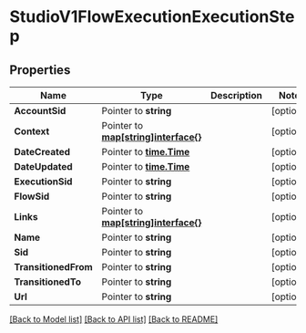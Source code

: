 # StudioV1FlowExecutionExecutionStep

## Properties

Name | Type | Description | Notes
------------ | ------------- | ------------- | -------------
**AccountSid** | Pointer to **string** |  | [optional] 
**Context** | Pointer to [**map[string]interface{}**](.md) |  | [optional] 
**DateCreated** | Pointer to [**time.Time**](time.Time.md) |  | [optional] 
**DateUpdated** | Pointer to [**time.Time**](time.Time.md) |  | [optional] 
**ExecutionSid** | Pointer to **string** |  | [optional] 
**FlowSid** | Pointer to **string** |  | [optional] 
**Links** | Pointer to [**map[string]interface{}**](.md) |  | [optional] 
**Name** | Pointer to **string** |  | [optional] 
**Sid** | Pointer to **string** |  | [optional] 
**TransitionedFrom** | Pointer to **string** |  | [optional] 
**TransitionedTo** | Pointer to **string** |  | [optional] 
**Url** | Pointer to **string** |  | [optional] 

[[Back to Model list]](../README.md#documentation-for-models) [[Back to API list]](../README.md#documentation-for-api-endpoints) [[Back to README]](../README.md)


